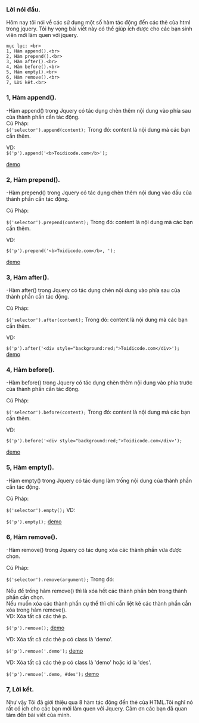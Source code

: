 ### Lời nói đầu.
Hôm nay tôi nói về các sử dụng một số hàm tác động đến các thẻ của html trong jquery. Tôi hy vọng bài viết này có thể giúp ích được cho các bạn sinh viên mới làm quen với jquery.
    
```
mục lục: <br>
1, Hàm append().<br>
2, Hàm prepend().<br>
3, Hàm after().<br>
4, Hàm before().<br>
5, Hàm empty().<br>
6, Hàm remove().<br>
7, Lời kết.<br>
```

### 1, Hàm append().
-Hàm append() trong Jquery có tác dụng chèn thêm nội dung vào phía sau của thành phần cần tác động.<br>
Cú Pháp:<br>
`$('selector').append(content);`
Trong đó: content là nội dung mà các bạn cần thêm.<br>

VD:<br>
`$('p').append('<b>Toidicode.com</b>');` <br>

[demo](https://toidicode.com/live/?id=211)

### 2, Hàm prepend().
-Hàm prepend() trong Jquery có tác dụng chèn thêm nội dung vào đầu của thành phần cần tác động. <br>

Cú Pháp:<br>

`$('selector').prepend(content);`
Trong đó: content là nội dung mà các bạn cần thêm.<br>

VD:<br>

`$('p').prepend('<b>Toidicode.com</b>, ');`

[demo](https://toidicode.com/live/?id=212)

### 3, Hàm after().
-Hàm after() trong Jquery có tác dụng chèn nội dung vào phía sau của thành phần cần tác động. <br>

Cú Pháp:<br>

`$('selector').after(content);`
Trong đó: content là nội dung mà các bạn cần thêm.

VD:

`$('p').after('<div style="background:red;">Toidicode.com</div>');`
[demo](https://toidicode.com/live/?id=213)

### 4, Hàm before().
-Hàm before() trong Jquery có tác dụng chèn thêm nội dung vào phía trước của thành phần cần tác động.<br>

Cú Pháp:<br>

`$('selector').before(content);`
Trong đó: content là nội dung mà các bạn cần thêm.<br>

VD:<br>

`$('p').before('<div style="background:red;">Toidicode.com</div>');`

[demo](https://toidicode.com/live/?id=214)

### 5, Hàm empty().
-Hàm empty() trong Jquery có tác dụng làm trống nội dung của thành phần cần tác động.<br>

Cú Pháp:<br>

`$('selector').empty();`
VD:<br>

`$('p').empty();`
[demo](https://toidicode.com/live/?id=215)


### 6, Hàm remove().
-Hàm remove() trong Jquery có tác dụng xóa các thành phần vừa được chọn.<br>

Cú Pháp:<br>

`$('selector').remove(argument);`
Trong đó:<br>

Nếu để trống hàm remove() thì là xóa hết các thành phần bên trong thành phần cần chọn.<br>
Nếu muốn xóa các thành phần cụ thể thì chỉ cần liệt kê các thành phần cần xóa trong hàm remove().<br>
VD: Xóa tất cả các thẻ p.<br>

`$('p').remove();`
[demo](https://toidicode.com/live/?id=216)

VD: Xóa tất cả các thẻ p có class là 'demo'.<br>

`$('p').remove('.demo');`
[demo](https://toidicode.com/live/?id=217)

VD: Xóa tất cả các thẻ p có class là 'demo' hoặc id là 'des'.<br>

`$('p').remove('.demo, #des');`
[demo](https://toidicode.com/live/?id=218)

### 7, Lời kết.
Như vậy Tôi đã giới thiệu qua 8 hàm tác động đến thẻ của HTML.Tôi nghĩ nó rất có ích cho các bạn mới làm quen với Jquery. Cảm ơn các bạn đã quan tâm đến bài viết của mình.